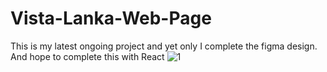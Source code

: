 # Vista-Lanka-Web-Page
This is my latest ongoing project and yet only I complete the figma design. And hope to complete this with React
![1](https://github.com/user-attachments/assets/4d6dee07-9857-4225-8a44-546445f6fa5f)
